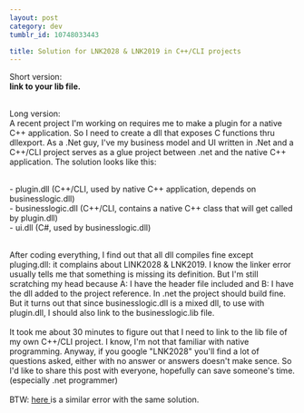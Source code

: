 ```yaml
---
layout: post
category: dev
tumblr_id: 10748033443

title: Solution for LNK2028 & LNK2019 in C++/CLI projects
---
```


<p>Short version:<br /><strong>link to your lib file.</strong></p>&#13;
<p><br />Long version:<br />A recent project I'm working on requires me to make a plugin for a native C++ application. So I need to create a dll that exposes C functions thru dllexport. As a .Net guy, I've my business model and UI written in .Net and a C++/CLI project serves as a glue project between .net and the native C++ application. The solution looks like this:</p>&#13;
<p><br />- plugin.dll (C++/CLI, used by native C++ application, depends on businesslogic.dll)<br />- businesslogic.dll (C++/CLI, contains a native C++ class that will get called by plugin.dll)<br />- ui.dll (C#, used by businesslogic.dll)</p>&#13;
<p><br />After coding everything, I find out that all dll compiles fine except pluging.dll: it complains about LINK2028 &amp; LNK2019. I know the linker error usually tells me that something is missing its definition. But I'm still scratching my head because A: I have the header file included and B: I have the dll added to the project reference. In .net the project should build fine. But it turns out that since businesslogic.dll is a mixed dll, to use with plugin.dll, I should also link to the businesslogic.lib file.<br /><br />It took me about 30 minutes to figure out that I need to link to the lib file of my own C++/CLI project. I know, I'm not that familiar with native programming. Anyway, if you google "LNK2028" you'll find a lot of questions asked, either with no answer or answers doesn't make sence. So I'd like to share this post with everyone, hopefully can save someone's time. (especially .net programmer)<br /><br />BTW: <a href="http://stackoverflow.com/questions/5683710/wstring-lpcwstr-in-shellexecute-give-me-error-lnk2028-lnk2019">here </a>is a similar error with the same solution.</p> 
